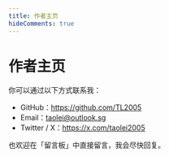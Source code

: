 ```yaml
---
title: 作者主页
hideComments: true
---
```


# 作者主页

你可以通过以下方式联系我：

- GitHub：<https://github.com/TL2005>
- Email：<taolei@outlook.sg>
- Twitter / X：<https://x.com/taolei2005>

也欢迎在「留言板」中直接留言，我会尽快回复。